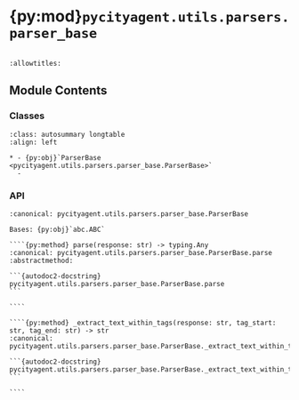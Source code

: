 # {py:mod}`pycityagent.utils.parsers.parser_base`

```{py:module} pycityagent.utils.parsers.parser_base
```

```{autodoc2-docstring} pycityagent.utils.parsers.parser_base
:allowtitles:
```

## Module Contents

### Classes

````{list-table}
:class: autosummary longtable
:align: left

* - {py:obj}`ParserBase <pycityagent.utils.parsers.parser_base.ParserBase>`
  -
````

### API

`````{py:class} ParserBase()
:canonical: pycityagent.utils.parsers.parser_base.ParserBase

Bases: {py:obj}`abc.ABC`

````{py:method} parse(response: str) -> typing.Any
:canonical: pycityagent.utils.parsers.parser_base.ParserBase.parse
:abstractmethod:

```{autodoc2-docstring} pycityagent.utils.parsers.parser_base.ParserBase.parse
```

````

````{py:method} _extract_text_within_tags(response: str, tag_start: str, tag_end: str) -> str
:canonical: pycityagent.utils.parsers.parser_base.ParserBase._extract_text_within_tags

```{autodoc2-docstring} pycityagent.utils.parsers.parser_base.ParserBase._extract_text_within_tags
```

````

`````
